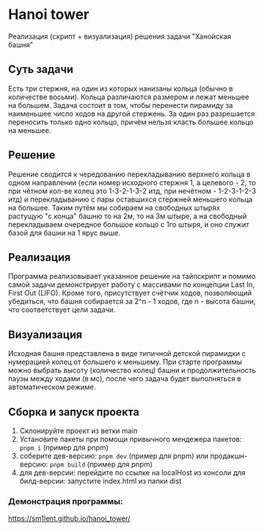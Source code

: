 # Hanoi tower
Реализация (скрипт + визуализация) решения задачи "Ханойская башня"

## Суть задачи
Есть три стержня, на один из которых нанизаны кольца (обычно в количестве восьми). Кольца различаются размером и лежат меньшее на большем. Задача состоит в том, чтобы перенести пирамиду за наименьшее число ходов на другой стержень. За один раз разрешается переносить только одно кольцо, причём нельзя класть большее кольцо на меньшее.

## Решение
Решение сводится к чередованию перекладыванию верхнего кольца в одном направлении (если номер исходного стержня 1, а целевого - 2, то при чётном кол-ве колец это 1-3-2-1-3-2 итд, при нечётном - 1-2-3-1-2-3 итд) и перекладыванию с пары оставшихся стержней меньшего кольца на большее. Таким путём мы собираем на свободных штырях растущую "с  конца" башню то на 2м, то на 3м штыре, а на свободный перекладываем очередное большое кольцо с 1го штыря, и оно служит базой для башни на 1 ярус выше.

## Реализация
Программа реализовывает указанное решение на тайпскрипт и помимо самой задачи демонстрирует работу с массивами по концепции Last In, First Out (LIFO). Кроме того, присутствует счётчик ходов, позволяющий убедиться, что башня собирается за 2^n - 1 ходов, где n - высота башни, что соответствует цели задачи.

## Визуализация
Исходная башня представлена в виде типичной детской пирамидки с нумерацией колец от большего к меньшему.
При старте программы можно выбрать высоту (количество колец) башни и продолжительность паузы между ходами (в мс), после чего задача будет выполняться в автоматическом режиме.  

## Сборка и запуск проекта
1) Склонируйте проект из ветки main
2) Установите пакеты при помощи привычного мендежера пакетов:
``` pnpm i ``` (пример для pnpm)
3) соберите дев-версию:
``` pnpm dev ``` (пример для pnpm)
или продакшн-версию:
``` pnpm build ``` (пример для pnpm)
4) для дев-версии:
   перейдите по ссылке на localHost из консоли
для билд-версии:
запустите index.html из папки dist

### Демонстрация программы:
https://sm1lent.github.io/hanoi_tower/
